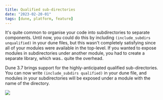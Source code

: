 ```yaml
---
title: Qualified sub-directories
date: "2023-02-20-01"
tags: [dune, platform, feature]
---
```


It's quite common to organise your code into subdirectories to separate
components. Until now, you could do this by including
`(include_subdirs unqualified)` in your dune files, but this wasn't completely
satisfying since all of your modules were available in the top-level. If you
wanted to expose modules in subdirectories under another module, you had to
create a separate library, which was.. quite the overhead.

Dune 3.7 brings support for the highly-anticipated qualified sub-directories.
You can now write `(include_subdirs qualified)` in your dune file, and modules
in your subdirectories will be exposed under a module with the name of the
directory.

![](https://i.imgur.com/Lf4OhSX.jpg)
